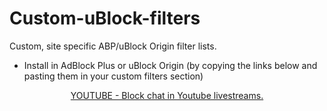 # Custom-uBlock-filters
Custom, site specific ABP/uBlock Origin filter lists.

- Install in AdBlock Plus or uBlock Origin (by copying the links below and pasting them in your custom filters section)

<p align="center">
<a href="abp:subscribe?location=https://raw.githubusercontent.com/Betsy25/Custom-uBlock-filters/master/Youtube-Block_livestream_chat.txt">YOUTUBE - Block chat in Youtube livestreams.</a>
</p>
